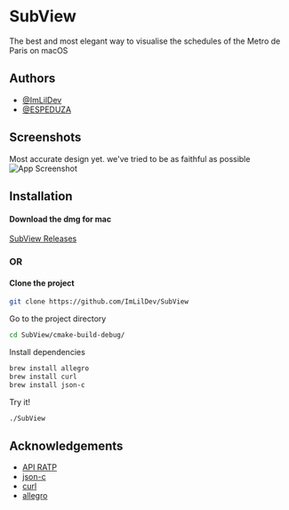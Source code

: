 
# SubView

The best and most elegant way to visualise the schedules of the Metro de Paris on macOS


## Authors

- [@ImLilDev](https://www.github.com/ImLilDev)
- [@ESPEDUZA](https://github.com/ESPEDUZA)


## Screenshots

Most accurate design yet. we've tried to be as faithful as possible
![App Screenshot](https://i.imgur.com/8mKoxYw.png)



## Installation


#### Download the dmg for mac

[SubView Releases](https://github.com/pgrimaud/horaires-ratp-api)

### OR

#### Clone the project

```bash
git clone https://github.com/ImLilDev/SubView
```

Go to the project directory

```bash
cd SubView/cmake-build-debug/
```

Install dependencies

```bash
brew install allegro
brew install curl
brew install json-c
```

Try it!

```bash
./SubView
```


## Acknowledgements

 - [API RATP](https://github.com/pgrimaud/horaires-ratp-api)
 - [json-c](https://formulae.brew.sh/formula/json-c)
 - [curl](https://formulae.brew.sh/formula/curl)
 - [allegro](https://www.allegro.cc)

